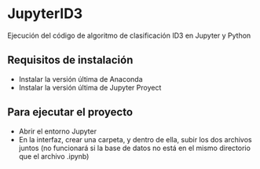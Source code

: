 # JupyterID3
Ejecución del código de algoritmo de clasificación ID3 en Jupyter y Python

## Requisitos de instalación
- Instalar la versión última de Anaconda
- Instalar la versión última de Jupyter Proyect

## Para ejecutar el proyecto
- Abrir el entorno Jupyter
- En la interfaz, crear una carpeta, y dentro de ella, subir los dos archivos juntos (no funcionará si la base de datos no está en el mismo directorio que el archivo .ipynb) 
